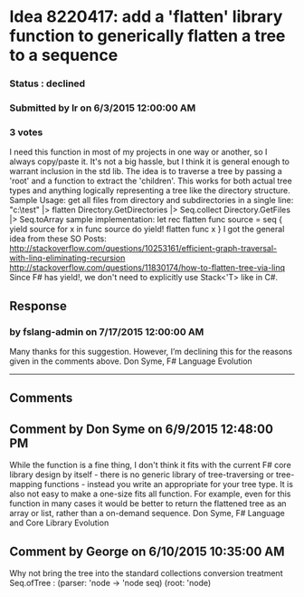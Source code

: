 # Idea 8220417: add a 'flatten' library function to generically flatten a tree to a sequence #

### Status : declined

### Submitted by lr on 6/3/2015 12:00:00 AM

### 3 votes

I need this function in most of my projects in one way or another, so I always copy/paste it. It's not a big hassle, but I think it is general enough to warrant inclusion in the std lib.
The idea is to traverse a tree by passing a 'root' and a function to extract the 'children'. This works for both actual tree types and anything logically representing a tree like the directory structure.
Sample Usage:
get all files from directory and subdirectories in a single line:
"c:\test" |> flatten Directory.GetDirectories |> Seq.collect Directory.GetFiles |> Seq.toArray
sample implementation:
let rec flatten func source = seq {
yield source
for x in func source do
yield! flatten func x
}
I got the general idea from these SO Posts:
http://stackoverflow.com/questions/10253161/efficient-graph-traversal-with-linq-eliminating-recursion
http://stackoverflow.com/questions/11830174/how-to-flatten-tree-via-linq
Since F# has yield!, we don't need to explicitly use Stack<'T> like in C#.



## Response 
### by fslang-admin on 7/17/2015 12:00:00 AM

Many thanks for this suggestion. However, I’m declining this for the reasons given in the comments above.
Don Syme, F# Language Evolution

------------------------
## Comments


## Comment by Don Syme on 6/9/2015 12:48:00 PM
While the function is a fine thing, I don't think it fits with the current F# core library design by itself - there is no generic library of tree-traversing or tree-mapping functions - instead you write an appropriate for your tree type.
It is also not easy to make a one-size fits all function. For example, even for this function in many cases it would be better to return the flattened tree as an array or list, rather than a on-demand sequence.
Don Syme, F# Language and Core Library Evolution


## Comment by George on 6/10/2015 10:35:00 AM
Why not bring the tree into the standard collections conversion treatment
Seq.ofTree : (parser: 'node -> 'node seq) (root: 'node)

